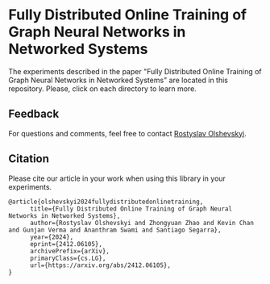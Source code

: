 # Fully Distributed Online Training of Graph Neural Networks in Networked Systems

The experiments described in the paper "Fully Distributed Online Training of Graph Neural Networks in Networked Systems" are located in this repository. Please, click on each directory to learn more.

## Feedback
For questions and comments, feel free to contact [Rostyslav Olshevskyi](mailto:ro22@rice.edu).

## Citation
Please cite our article in your work when using this library in your experiments.
```
@article{olshevskyi2024fullydistributedonlinetraining,
      title={Fully Distributed Online Training of Graph Neural Networks in Networked Systems}, 
      author={Rostyslav Olshevskyi and Zhongyuan Zhao and Kevin Chan and Gunjan Verma and Ananthram Swami and Santiago Segarra},
      year={2024},
      eprint={2412.06105},
      archivePrefix={arXiv},
      primaryClass={cs.LG},
      url={https://arxiv.org/abs/2412.06105}, 
}
```
